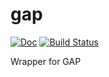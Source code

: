 # gap

[![Doc](https://img.shields.io/badge/documentation-0.2-green.svg)](https://libatoms.github.io/GAP-doc/)
[![Build Status](https://travis-ci.org/libAtoms/GAP-doc.svg?branch=master)](https://travis-ci.org/libAtoms/GAP-doc)


Wrapper for GAP

